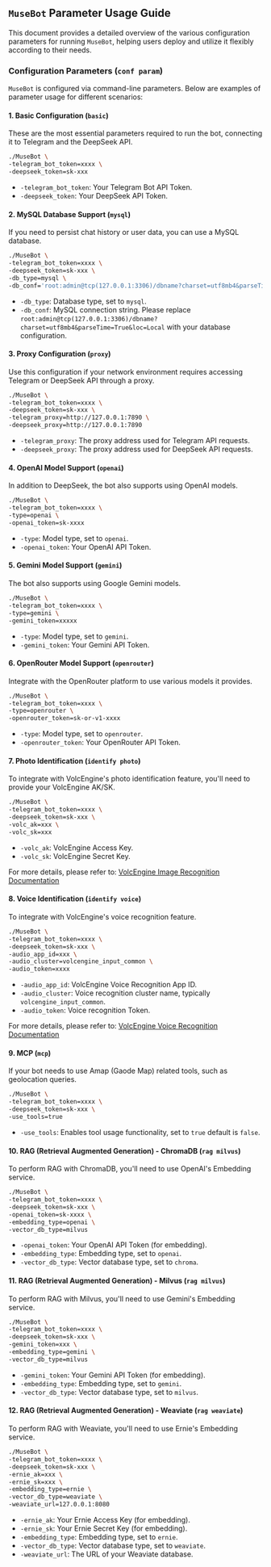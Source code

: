 ## `MuseBot` Parameter Usage Guide

This document provides a detailed overview of the various configuration parameters for running `MuseBot`, helping users deploy and utilize it flexibly according to their needs.

### Configuration Parameters (`conf param`)

`MuseBot` is configured via command-line parameters. Below are examples of parameter usage for different scenarios:

#### 1\. Basic Configuration (`basic`)

These are the most essential parameters required to run the bot, connecting it to Telegram and the DeepSeek API.

```bash
./MuseBot \
-telegram_bot_token=xxxx \
-deepseek_token=sk-xxx
```

* `-telegram_bot_token`: Your Telegram Bot API Token.
* `-deepseek_token`: Your DeepSeek API Token.

#### 2\. MySQL Database Support (`mysql`)

If you need to persist chat history or user data, you can use a MySQL database.

```bash
./MuseBot \
-telegram_bot_token=xxxx \
-deepseek_token=sk-xxx \
-db_type=mysql \
-db_conf='root:admin@tcp(127.0.0.1:3306)/dbname?charset=utf8mb4&parseTime=True&loc=Local'
```

* `-db_type`: Database type, set to `mysql`.
* `-db_conf`: MySQL connection string. Please replace `root:admin@tcp(127.0.0.1:3306)/dbname?charset=utf8mb4&parseTime=True&loc=Local` with your database configuration.

#### 3\. Proxy Configuration (`proxy`)

Use this configuration if your network environment requires accessing Telegram or DeepSeek API through a proxy.

```bash
./MuseBot \
-telegram_bot_token=xxxx \
-deepseek_token=sk-xxx \
-telegram_proxy=http://127.0.0.1:7890 \
-deepseek_proxy=http://127.0.0.1:7890
```

* `-telegram_proxy`: The proxy address used for Telegram API requests.
* `-deepseek_proxy`: The proxy address used for DeepSeek API requests.

#### 4\. OpenAI Model Support (`openai`)

In addition to DeepSeek, the bot also supports using OpenAI models.

```bash
./MuseBot \
-telegram_bot_token=xxxx \
-type=openai \
-openai_token=sk-xxxx
```

* `-type`: Model type, set to `openai`.
* `-openai_token`: Your OpenAI API Token.

#### 5\. Gemini Model Support (`gemini`)

The bot also supports using Google Gemini models.

```bash
./MuseBot \
-telegram_bot_token=xxxx \
-type=gemini \
-gemini_token=xxxxx
```

* `-type`: Model type, set to `gemini`.
* `-gemini_token`: Your Gemini API Token.

#### 6\. OpenRouter Model Support (`openrouter`)

Integrate with the OpenRouter platform to use various models it provides.

```bash
./MuseBot \
-telegram_bot_token=xxxx \
-type=openrouter \
-openrouter_token=sk-or-v1-xxxx
```

* `-type`: Model type, set to `openrouter`.
* `-openrouter_token`: Your OpenRouter API Token.

#### 7\. Photo Identification (`identify photo`)

To integrate with VolcEngine's photo identification feature, you'll need to provide your VolcEngine AK/SK.

```bash
./MuseBot \
-telegram_bot_token=xxxx \
-deepseek_token=sk-xxx \
-volc_ak=xxx \
-volc_sk=xxx
```

* `-volc_ak`: VolcEngine Access Key.
* `-volc_sk`: VolcEngine Secret Key.

For more details, please refer to: [VolcEngine Image Recognition Documentation](https://www.volcengine.com/docs/6790/116987)

#### 8\. Voice Identification (`identify voice`)

To integrate with VolcEngine's voice recognition feature.

```bash
./MuseBot \
-telegram_bot_token=xxxx \
-deepseek_token=sk-xxx \
-audio_app_id=xxx \
-audio_cluster=volcengine_input_common \
-audio_token=xxxx
```

* `-audio_app_id`: VolcEngine Voice Recognition App ID.
* `-audio_cluster`: Voice recognition cluster name, typically `volcengine_input_common`.
* `-audio_token`: Voice recognition Token.

For more details, please refer to: [VolcEngine Voice Recognition Documentation](https://www.volcengine.com/docs/6561/80816)

#### 9\. MCP (`mcp`)

If your bot needs to use Amap (Gaode Map) related tools, such as geolocation queries.

```bash
./MuseBot \
-telegram_bot_token=xxxx \
-deepseek_token=sk-xxx \
-use_tools=true
```
* `-use_tools`: Enables tool usage functionality, set to `true` default is `false`.

#### 10\. RAG (Retrieval Augmented Generation) - ChromaDB (`rag milvus`)

To perform RAG with ChromaDB, you'll need to use OpenAI's Embedding service.

```bash
./MuseBot \
-telegram_bot_token=xxxx \
-deepseek_token=sk-xxx \
-openai_token=sk-xxxx \
-embedding_type=openai \
-vector_db_type=milvus
```

* `-openai_token`: Your OpenAI API Token (for embedding).
* `-embedding_type`: Embedding type, set to `openai`.
* `-vector_db_type`: Vector database type, set to `chroma`.

#### 11\. RAG (Retrieval Augmented Generation) - Milvus (`rag milvus`)

To perform RAG with Milvus, you'll need to use Gemini's Embedding service.

```bash
./MuseBot \
-telegram_bot_token=xxxx \
-deepseek_token=sk-xxx \
-gemini_token=xxx \
-embedding_type=gemini \
-vector_db_type=milvus
```

* `-gemini_token`: Your Gemini API Token (for embedding).
* `-embedding_type`: Embedding type, set to `gemini`.
* `-vector_db_type`: Vector database type, set to `milvus`.

#### 12\. RAG (Retrieval Augmented Generation) - Weaviate (`rag weaviate`)

To perform RAG with Weaviate, you'll need to use Ernie's Embedding service.

```bash
./MuseBot \
-telegram_bot_token=xxxx \
-deepseek_token=sk-xxx \
-ernie_ak=xxx \
-ernie_sk=xxx \
-embedding_type=ernie \
-vector_db_type=weaviate \
-weaviate_url=127.0.0.1:8080
```

* `-ernie_ak`: Your Ernie Access Key (for embedding).
* `-ernie_sk`: Your Ernie Secret Key (for embedding).
* `-embedding_type`: Embedding type, set to `ernie`.
* `-vector_db_type`: Vector database type, set to `weaviate`.
* `-weaviate_url`: The URL of your Weaviate database.

